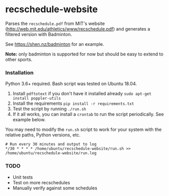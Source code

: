 # recschedule-website

Parses the `recschedule.pdf` from MIT's website (http://web.mit.edu/athletics/www/recschedule.pdf)
and generates a filtered version with Badminton.

See https://shen.nz/badminton for an example.

**Note:** only badminton is supported for now but should be easy to extend to other sports.

### Installation
Python 3.6+ required. Bash script was tested on Ubuntu 18.04.

1. Install `pdftotext` if you don't have it installed already `sudo apt-get install poppler-utils`
2. Install the requirements `pip install -r requirements.txt`
3. Test the script by running `./run.sh`
4. If it all works, you can install a `crontab` to run the script periodically. See example below.

You may need to modify the `run.sh` script to work for your system with the relative paths, Python versions, etc.

```
# Run every 30 minutes and output to log
*/30 * * * * /home/ubuntu/recschedule-website/run.sh >> /home/ubuntu/recschedule-website/run.log
```

### TODO
- Unit tests
- Test on more recschedules
- Manually verify against some schedules
